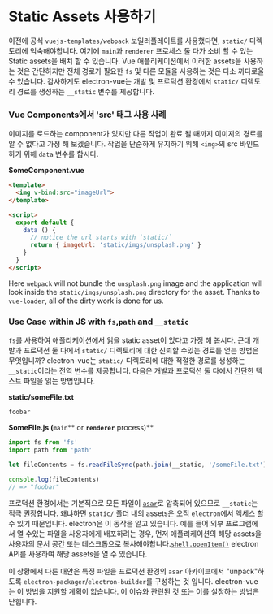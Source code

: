 # Static Assets 사용하기

이전에 공식 `vuejs-templates/webpack` 보일러플레이트를 사용했다면, `static/` 디렉토리에 익숙해야합니다. 여기에 `main`과 `renderer` 프로세스 둘 다가 소비 할 수 있는 Static assets을 배치 할 수 있습니다. Vue 애플리케이션에서 이러한 assets을 사용하는 것은 간단하지만 전체 경로가 필요한 `fs` 및 다른 모듈을 사용하는 것은 다소 까다로울 수 있습니다. 감사하게도 electron-vue는 개발 및 프로덕션 환경에서 `static/` 디렉토리 경로를 생성하는 `__static` 변수를 제공합니다.

### Vue Components에서 'src' 태그 사용 사례

이미지를 로드하는 component가 있지만 다른 작업이 완료 될 때까지 이미지의 경로를 알 수 없다고 가정 해 보겠습니다. 작업을 단순하게 유지하기 위해 `<img>`의 src 바인드하기 위해 `data` 변수를 합시다.

**SomeComponent.vue**

```html
<template>
  <img v-bind:src="imageUrl">
</template>

<script>
  export default {
    data () {
      // notice the url starts with `static/`
      return { imageUrl: 'static/imgs/unsplash.png' }
    }
  }
</script>
```

Here `webpack` will not bundle the `unsplash.png` image and the application will look inside the `static/imgs/unsplash.png` directory for the asset. Thanks to `vue-loader`, all of the dirty work is done for us.

### Use Case within JS with `fs`,`path` and `__static`

`fs`를 사용하여 애플리케이션에서 읽을 static asset이 있다고 가정 해 봅시다. 근대 개발과 프로덕션 둘 다에서  `static/` 디렉토리에 대한 신뢰할 수있는 경로를 얻는 방법은 무엇입니까? electron-vue는 `static/` 디렉토리에 대한 적절한 경로를 생성하는 `__static`이라는 전역 변수를 제공합니다. 다음은 개발과 프로덕션 둘 다에서 간단한 텍스트 파일을 읽는 방법입니다.

**static/someFile.txt**

```txt
foobar
```

**SomeFile.js \(**`main`** or **`renderer`** process\)**

```js
import fs from 'fs'
import path from 'path'

let fileContents = fs.readFileSync(path.join(__static, '/someFile.txt'), 'utf8')

console.log(fileContents)
// => "foobar"
```

프로덕션 환경에서는 기본적으로 모든 파일이 [`asar`](https://github.com/electron/asar)로 압축되어 있으므로 `__static`는 적극 권장합니다. 왜냐하면 `static/` 폴더 내의 assets은 오직 `electron`에서 액세스 할 수 있기 때문입니다. electron은 이 동작을 알고 있습니다. 예를 들어 외부 프로그램에서 열 수있는 파일을 사용자에게 배포하려는 경우, 먼저 애플리케이션의 해당 assets을 사용자의 문서 공간 또는 데스크톱으로 복사해야합니다.[`shell.openItem()`](https://electron.atom.io/docs/api/shell/#shellopenitemfullpath) electron API를 사용하여 해당 assets을 열 수 있습니다.

이 상황에서 다른 대안은 특정 파일을 프로덕션 환경의 `asar` 아카이브에서 "unpack"하도록 `electron-packager`/`electron-builder`를 구성하는 것 입니다. electron-vue는 이 방법을 지원할 계획이 없습니다. 이 이슈와 관련된 것 또는 이를 설정하는 방법은 닫힙니다.

